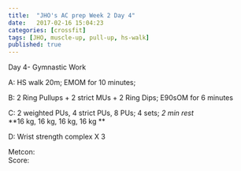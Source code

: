 ```yaml
---
title:  "JHO's AC prep Week 2 Day 4"
date:   2017-02-16 15:04:23
categories: [crossfit]
tags: [JHO, muscle-up, pull-up, hs-walk]
published: true
---
```

Day 4- Gymnastic Work

A: HS walk 20m; EMOM for 10 minutes;

B: 2 Ring Pullups + 2 strict MUs + 2 Ring Dips; E90sOM for 6 minutes  

C: 2 weighted PUs, 4 strict PUs, 8 PUs; 4 sets; _2 min rest_  
**16 kg, 16 kg, 16 kg, 16 kg **

D: Wrist strength complex X 3

Metcon:  
Score: 


